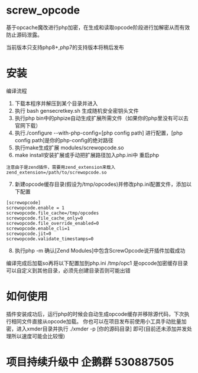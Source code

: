 # screw_opcode
基于opcache魔改进行php加密，在生成和读取opcode阶段进行加解密从而有效防止源码泄露。

当前版本只支持php8+,php7的支持版本将稍后发布

# 安装

编译流程
1. 下载本程序并解压到某个目录并进入
2. 执行 bash gensecretkey.sh 生成随机安全密钥头文件
3. 执行php bin中的phpize自动生成扩展所需文件（如果你的php里没有可以去官网下载）
4. 执行./configure --with-php-config=[php config path] 进行配置，[php config path]是你的php-config的绝对路径
5. 执行make生成扩展 modules/screwopcode.so
6. make install安装扩展或手动把扩展路径加入php.ini中 重启php
```
注意由于是zend插件，需要用zend_extension来载入
zend_extension=/path/to/screwopcode.so
```
7. 新建opcode缓存目录(假设为/tmp/opcodes)并修改php.ini配置文件，添加以下配置
```
[screwopcode]
screwopcode.enable = 1
screwopcode.file_cache=/tmp/opcodes
screwopcode.file_cache_only=0
screwopcode.file_override_enabled=0
screwopcode.enable_cli=1
screwopcode.jit=0
screwopcode.validate_timestamps=0
```
8. 执行php -m 确认[Zend Modules]中包含ScrewOpcode说开插件加载成功

编译完成后加载so再将以下配置加到php.ini
/tmp/opc1 是opcode加密缓存目录 可以自定义到其他目录，必须先创建目录否则可能出错

# 如何使用
插件安装成功后，运行php的时候会自动生成opcode缓存并移除源代码，下次执行相同文件直接从opcode加载。
你也可以在项目发布前使用小工具手动批量加密，进入xmder目录并执行 ./xmder -p [你的源码目录] 即可(目前还未添加并发处理所以速度可能会比较慢)

# 项目持续升级中 企鹅群 530887505
